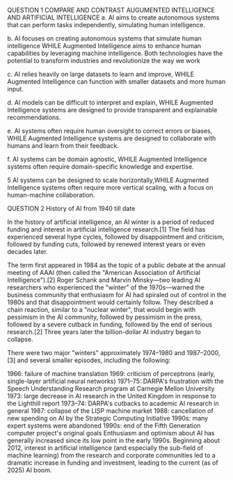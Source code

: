 QUESTION 1
COMPARE AND CONTRAST AUGUMENTED INTELLIGENCE AND ARTIFICIAL INTELLIGENCE
a. AI aims to create autonomous systems that can perform tasks independently, simulating human intelligence. 

b. AI focuses on creating autonomous systems that simulate human intelligence WHILE Augmented Intelligence aims to enhance human capabilities by leveraging machine intelligence. Both technologies have the potential to transform industries and revolutionize the way we work

c. AI relies heavily on large datasets to learn and improve, WHILE Augmented Intelligence can function with smaller datasets and more human input.

d. AI models can be difficult to interpret and explain, WHILE Augmented Intelligence systems are designed to provide transparent and explainable recommendations.

e. AI systems often require human oversight to correct errors or biases, WHILE Augmented Intelligence systems are designed to collaborate with humans and learn from their feedback.

f. AI systems can be domain agnostic, WHILE Augmented Intelligence systems often require domain-specific knowledge and expertise.

5 AI systems can be designed to scale horizontally,WHILE  Augmented Intelligence systems often require more vertical scaling, with a focus on human-machine collaboration.

QUESTION 2
History of AI from 1940 till date

In the history of artificial intelligence, an AI winter is a period of reduced funding and interest in artificial intelligence research.[1] The field has experienced several hype cycles, followed by disappointment and criticism, followed by funding cuts, followed by renewed interest years or even decades later.

The term first appeared in 1984 as the topic of a public debate at the annual meeting of AAAI (then called the "American Association of Artificial Intelligence").[2] Roger Schank and Marvin Minsky—two leading AI researchers who experienced the "winter" of the 1970s—warned the business community that enthusiasm for AI had spiraled out of control in the 1980s and that disappointment would certainly follow. They described a chain reaction, similar to a "nuclear winter", that would begin with pessimism in the AI community, followed by pessimism in the press, followed by a severe cutback in funding, followed by the end of serious research.[2] Three years later the billion-dollar AI industry began to collapse.

There were two major "winters" approximately 1974–1980 and 1987–2000,[3] and several smaller episodes, including the following:

1966: failure of machine translation
1969: criticism of perceptrons (early, single-layer artificial neural networks)
1971–75: DARPA's frustration with the Speech Understanding Research program at Carnegie Mellon University
1973: large decrease in AI research in the United Kingdom in response to the Lighthill report
1973–74: DARPA's cutbacks to academic AI research in general
1987: collapse of the LISP machine market
1988: cancellation of new spending on AI by the Strategic Computing Initiative
1990s: many expert systems were abandoned
1990s: end of the Fifth Generation computer project's original goals
Enthusiasm and optimism about AI has generally increased since its low point in the early 1990s. Beginning about 2012, interest in artificial intelligence (and especially the sub-field of machine learning) from the research and corporate communities led to a dramatic increase in funding and investment, leading to the current (as of 2025) AI boom.
